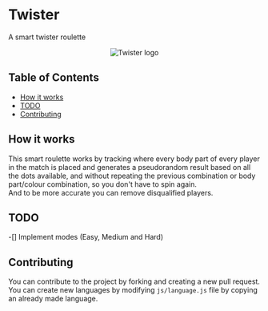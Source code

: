 
# Twister
A smart twister roulette
<div style="text-align: center;"> <img src="https://raw.githubusercontent.com/SrGMC/twister/master/icon.png" alt="Twister logo"> </div>

## Table of Contents

 - [How it works](#releases)
 - [TODO](#todo)
 - [Contributing](#contributing)

## How it works
This smart roulette works by tracking where every body part of every player in the match is placed and generates a pseudorandom result based on all the dots available, and without repeating the previous combination or body part/colour combination, so you don't have to spin again.  
And to be more accurate you can remove disqualified players.
  
## TODO
-[] Implement modes (Easy, Medium and Hard)
  
## Contributing
You can contribute to the project by forking and creating a new pull request.  
You can create new languages by modifying `js/language.js` file by copying an already made language.
